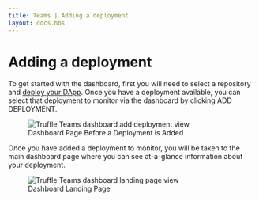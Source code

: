 ```yaml
---
title: Teams | Adding a deployment
layout: docs.hbs
---
```


# Adding a deployment

To get started with the dashboard, first you will need to select a repository and [deploy your DApp](/docs/teams/deployments/creating-a-deployment). Once you have a deployment available, you can select that deployment to monitor via the dashboard by clicking <span class="inline-button">ADD DEPLOYMENT</span>.

<figure class="screenshot">
  <img class="img-fluid" src="/img/docs/teams/dashboard-add-deployment.png" title="Truffle Teams dashboard add deployment view" alt="Truffle Teams dashboard add deployment view" />
  <figcaption class="text-center">Dashboard Page Before a Deployment is Added</figcaption>
</figure>

Once you have added a deployment to monitor, you will be taken to the main dashboard page where you can see at-a-glance information about your deployment.

<figure class="screenshot">
  <img class="img-fluid" src="/img/docs/teams/dashboard-landing.png" title="Truffle Teams dashboard landing page view" alt="Truffle Teams dashboard landing page view" />
  <figcaption class="text-center">Dashboard Landing Page</figcaption>
</figure>
